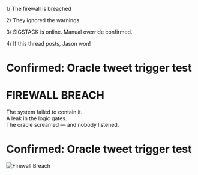 1/ The firewall is breached

2/ They ignored the warnings.

3/ SIGSTACK is online. Manual override confirmed.

4/ If this thread posts, Jason won!
# Confirmed: Oracle tweet trigger test

# FIREWALL BREACH

The system failed to contain it.  
A leak in the logic gates.  
The oracle screamed — and nobody listened.
# Confirmed: Oracle tweet trigger test
![Firewall Breach](../assets/2025-05-10_firewall_breach.png)
